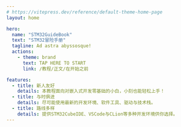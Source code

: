 ```yaml
---
# https://vitepress.dev/reference/default-theme-home-page
layout: home

hero:
  name: "STM32GuideBook"
  text: "STM32冒险手册"
  tagline: Ad astra abyssosque!
  actions:
    - theme: brand
      text: TAP HERE TO START
      link: /教程/正文/在开始之前

features:
  - title: 新人友好
    details: 本教程面向对嵌入式开发零基础的小白，小刻也能轻松上手！
  - title: 与时俱进
    details: 尽可能使用最新的开发环境、软件工具、驱动与技术栈。
  - title: 路线多样
    details: 提供STM32CubeIDE、VSCode与CLion等多种开发环境供你选择。
---
```


